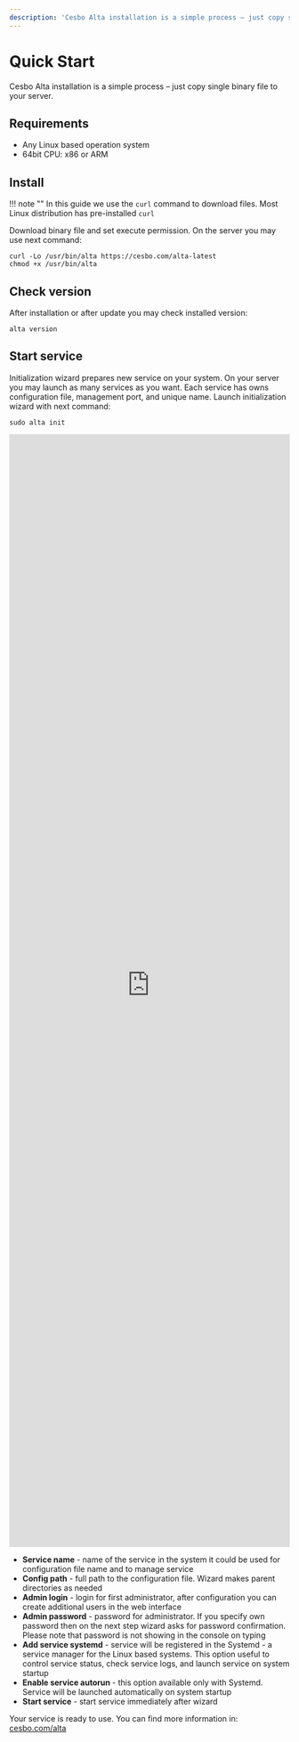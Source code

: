 ```yaml
---
description: 'Cesbo Alta installation is a simple process – just copy single binary file to your server'
---
```


# Quick Start

Cesbo Alta installation is a simple process – just copy single binary file to your server.

## Requirements

- Any Linux based operation system
- 64bit CPU: x86 or ARM

## Install

!!! note ""
    In this guide we use the `curl` command to download files.
    Most Linux distribution has pre-installed `curl`

Download binary file and set execute permission. On the server you may use next command:

```
curl -Lo /usr/bin/alta https://cesbo.com/alta-latest
chmod +x /usr/bin/alta
```

## Check version

After installation or after update you may check installed version:

```
alta version
```

## Start service

Initialization wizard prepares new service on your system. On your server you may launch as many services as you want. Each service has owns configuration file, management port, and unique name. Launch initialization wizard with next command:

```
sudo alta init
```

<div style="position: relative; padding-top: 50vh;"><iframe src="https://customer-jmuojszo6d9hxk3k.cloudflarestream.com/7148481fadc65b275ecdab0c1235bf0d/iframe?poster=https%3A%2F%2Fcustomer-jmuojszo6d9hxk3k.cloudflarestream.com%2F7148481fadc65b275ecdab0c1235bf0d%2Fthumbnails%2Fthumbnail.jpg%3Ftime%3D28s%26height%3D600" style="border: none; position: absolute; top: 0; left: 0; height: 100%; width: 100%;" allow="accelerometer; gyroscope; autoplay; encrypted-media; picture-in-picture;" allowfullscreen="true"></iframe></div>

- **Service name** - name of the service in the system it could be used for configuration file name and to manage service
- **Config path** - full path to the configuration file. Wizard makes parent directories as needed
- **Admin login** - login for first administrator, after configuration you can create additional users in the web interface
- **Admin password** - password for administrator. If you specify own password then on the next step wizard asks for password confirmation. Please note that password is not showing in the console on typing
- **Add service systemd** - service will be registered in the Systemd - a service manager for the Linux based systems. This option useful to control service status, check service logs, and launch service on system startup
- **Enable service autorun** - this option available only with Systemd. Service will be launched automatically on system startup
- **Start service** - start service immediately after wizard

Your service is ready to use. 
You can find more information in: [cesbo.com/alta](https://help.cesbo.com/en/alta/)
